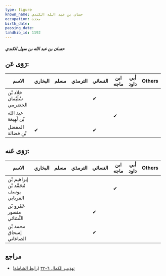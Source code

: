 ```yaml
---
type: figure
known_name: حسان بن عبد الله الكندي
occupation: محدث
birth_date:
passing_date:
tahdhib_id: 1192
---
```

##### حسان بن عبد الله بن سهل الكندي

## رَوَى عَن:
| الاسم                      | البخاري | مسلم | الترمذي | النسائي | ابن ماجه | أبي داود | Others |
| -------------------------- | ------- | ---- | ------- | ------- | -------- | -------- | ------ |
| خلاد بْن سُلَيْمان الحضرمي |         |      |         | ✔       |          |          |        |
| عبد الله بْن لَهِيعَة      |         |      |         |         | ✔        |          |        |
| المفضل بْن فضالة           | ✔       |      |         | ✔       |          |          |        |
## رَوَى عَنه:
| الاسم                                  | البخاري | مسلم | الترمذي | النسائي | ابن ماجه | أبي داود | Others |
| -------------------------------------- | ------- | ---- | ------- | ------- | -------- | -------- | ------ |
| إبراهيم بْن مُحَمَّد بْن يوسف الفريابي |         |      |         |         | ✔        |          |        |
| عَمْرو بْن منصور النَّسَائي            |         |      |         | ✔       |          |          |        |
| محمد بْن إسحاق الصاغاني                |         |      |         | ✔       |          |          |        |
## مراجع
- [تهذيب الكمال ٦-٣٢](obsidian://open?vault=Tahdhib-al-Kamal&file=Figures/١١٩٢-حسان%20بن%20عبد%20الله%20بن%20سهل%20الكندي) ([رابط الشاملة](https://shamela.ws/book/3722/2696))